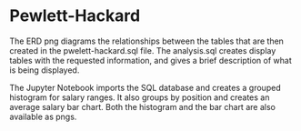 # Pewlett-Hackard
The ERD png diagrams the relationships between the tables that are then created in the pwelett-hackard.sql file. The analysis.sql creates display tables with the requested information, and gives a brief description of what is being displayed. 

The Jupyter Notebook imports the SQL database and creates a grouped histogram for salary ranges. It also groups by position and creates an average salary bar chart. Both the histogram and the bar chart are also available as pngs.
